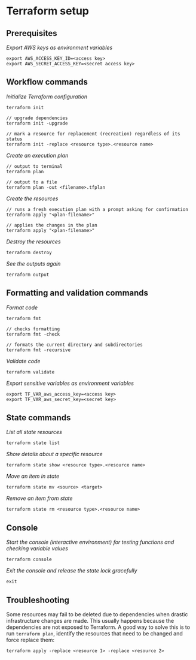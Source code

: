 # Terraform setup

## Prerequisites

_Export AWS keys as environment variables_

```
export AWS_ACCESS_KEY_ID=<access key>
export AWS_SECRET_ACCESS_KEY=<secret access key>
```

## Workflow commands

_Initialize Terraform configuration_

```
terraform init

// upgrade dependencies
terraform init -upgrade

// mark a resource for replacement (recreation) regardless of its status
terraform init -replace <resource type>.<resource name>
```

_Create an execution plan_

```
// output to terminal
terraform plan

// output to a file
terraform plan -out <filename>.tfplan
```

_Create the resources_

```
// runs a fresh execution plan with a prompt asking for confirmation
terraform apply "<plan-filename>"

// applies the changes in the plan
terraform apply "<plan-filename>"
```

_Destroy the resources_

```
terraform destroy
```

_See the outputs again_

```
terraform output
```

## Formatting and validation commands

_Format code_

```
terraform fmt

// checks formatting
terraform fmt -check

// formats the current directory and subdirectories
terraform fmt -recursive
```

_Validate code_

```
terraform validate
```

_Export sensitive variables as environment variables_

```
export TF_VAR_aws_access_key=<access key>
export TF_VAR_aws_secret_key=<secret key>
```

## State commands

_List all state resources_

```
terraform state list
```

_Show details about a specific resource_

```
terraform state show <resource type>.<resource name>
```

_Move an item in state_

```
terraform state mv <source> <target>
```

_Remove an item from state_

```
terraform state rm <resource type>.<resource name>
```

## Console

_Start the console (interactive environment) for testing functions and checking variable values_

```
terraform console
```

_Exit the console and release the state lock gracefully_

```
exit
```

## Troubleshooting

Some resources may fail to be deleted due to dependencies when drastic infrastructure changes are made. This usually happens because the dependencies are not exposed to Terraform. A good way to solve this is to run `terraform plan`, identify the resources that need to be changed and force replace them:

```
terraform apply -replace <resource 1> -replace <resource 2>
```
